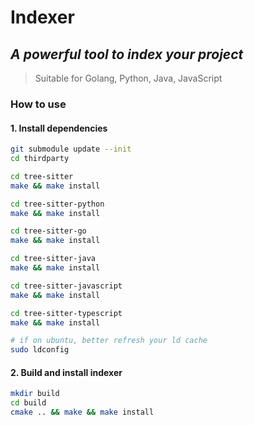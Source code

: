 # Indexer
## ***A powerful tool to index your project***
> Suitable for Golang, Python, Java, JavaScript

### How to use

#### 1. Install dependencies

```bash
git submodule update --init
cd thirdparty

cd tree-sitter
make && make install

cd tree-sitter-python
make && make install

cd tree-sitter-go
make && make install

cd tree-sitter-java
make && make install

cd tree-sitter-javascript
make && make install

cd tree-sitter-typescript
make && make install

# if on ubuntu, better refresh your ld cache
sudo ldconfig
```

#### 2. Build and install indexer

```bash
mkdir build
cd build
cmake .. && make && make install
```
